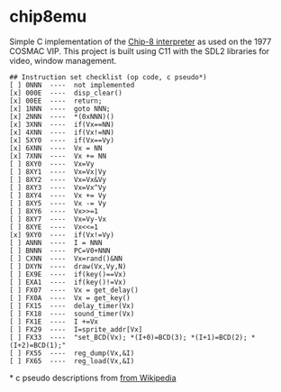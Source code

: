 # chip8emu

Simple C implementation of the [Chip-8 interpreter](https://en.wikipedia.org/wiki/CHIP-8) as used on the 1977 COSMAC VIP. This project is built using C11 with the SDL2 libraries for video, window management.

    ## Instruction set checklist (op code, c pseudo*)
    [ ] 0NNN  ----  not implemented	
    [x] 000E  ----  disp_clear()
    [x] 00EE  ----  return;
    [x] 1NNN  ----  goto NNN;
    [x] 2NNN  ----  *(0xNNN)()
    [x] 3XNN  ----  if(Vx==NN)
    [x] 4XNN  ----  if(Vx!=NN)
    [x] 5XY0  ----  if(Vx==Vy)
    [x] 6XNN  ----  Vx = NN
    [x] 7XNN  ----  Vx += NN
    [ ] 8XY0  ----  Vx=Vy
    [ ] 8XY1  ----  Vx=Vx|Vy
    [ ] 8XY2  ----  Vx=Vx&Vy
    [ ] 8XY3  ----  Vx=Vx^Vy
    [ ] 8XY4  ----  Vx += Vy
    [ ] 8XY5  ----  Vx -= Vy
    [ ] 8XY6  ----  Vx>>=1
    [ ] 8XY7  ----  Vx=Vy-Vx
    [ ] 8XYE  ----  Vx<<=1
    [x] 9XY0  ----  if(Vx!=Vy)
    [ ] ANNN  ----  I = NNN
    [ ] BNNN  ----  PC=V0+NNN
    [ ] CXNN  ----  Vx=rand()&NN
    [ ] DXYN  ----  draw(Vx,Vy,N)
    [ ] EX9E  ----  if(key()==Vx)
    [ ] EXA1  ----  if(key()!=Vx)
    [ ] FX07  ----  Vx = get_delay()
    [ ] FX0A  ----  Vx = get_key()
    [ ] FX15  ----  delay_timer(Vx)
    [ ] FX18  ----  sound_timer(Vx)
    [ ] FX1E  ----  I +=Vx
    [ ] FX29  ----  I=sprite_addr[Vx]
    [ ] FX33  ----  "set_BCD(Vx); *(I+0)=BCD(3); *(I+1)=BCD(2); *(I+2)=BCD(1);"
    [ ] FX55  ----  reg_dump(Vx,&I)
    [ ] FX65  ----  reg_load(Vx,&I)

\* c pseudo descriptions from [from Wikipedia](https://en.wikipedia.org/wiki/CHIP-8#Opcode_table)
